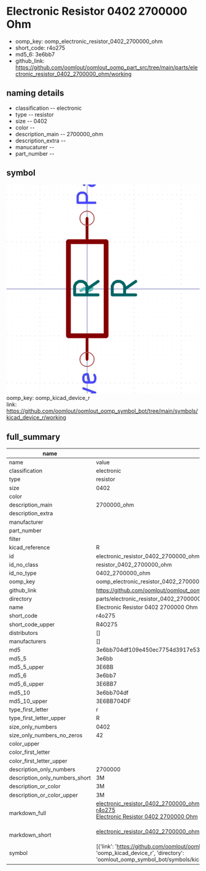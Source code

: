 # Electronic Resistor 0402 2700000 Ohm

  
* oomp_key: oomp_electronic_resistor_0402_2700000_ohm 
* short_code: r4o275
* md5_6: 3e6bb7  
* github_link: https://github.com/oomlout/oomlout_oomp_part_src/tree/main/parts/electronic_resistor_0402_2700000_ohm/working  
## naming details
* classification -- electronic
* type -- resistor
* size -- 0402
* color -- 
* description_main -- 2700000_ohm
* description_extra -- 
* manucaturer -- 
* part_number -- 



## symbol

![](symbol/0/working/working_600.png)  
oomp_key: oomp_kicad_device_r  
link: https://github.com/oomlout/oomlout_oomp_symbol_bot/tree/main/symbols/kicad_device_r/working  


## full_summary
| name | value | 
| --- | --- | 
| name | value | 
| classification | electronic | 
| type | resistor | 
| size | 0402 | 
| color |  | 
| description_main | 2700000_ohm | 
| description_extra |  | 
| manufacturer |  | 
| part_number |  | 
| filter |  | 
| kicad_reference | R | 
| id | electronic_resistor_0402_2700000_ohm | 
| id_no_class | resistor_0402_2700000_ohm | 
| id_no_type | 0402_2700000_ohm | 
| oomp_key | oomp_electronic_resistor_0402_2700000_ohm | 
| github_link | https://github.com/oomlout/oomlout_oomp_part_src/tree/main/parts/electronic_resistor_0402_2700000_ohm/working | 
| directory | parts/electronic_resistor_0402_2700000_ohm | 
| name | Electronic Resistor 0402 2700000 Ohm | 
| short_code | r4o275 | 
| short_code_upper | R4O275 | 
| distributors | [] | 
| manufacturers | [] | 
| md5 | 3e6bb704df109e450ec7754d3917e537 | 
| md5_5 | 3e6bb | 
| md5_5_upper | 3E6BB | 
| md5_6 | 3e6bb7 | 
| md5_6_upper | 3E6BB7 | 
| md5_10 | 3e6bb704df | 
| md5_10_upper | 3E6BB704DF | 
| type_first_letter | r | 
| type_first_letter_upper | R | 
| size_only_numbers | 0402 | 
| size_only_numbers_no_zeros | 42 | 
| color_upper |  | 
| color_first_letter |  | 
| color_first_letter_upper |  | 
| description_only_numbers | 2700000 | 
| description_only_numbers_short | 3M | 
| description_or_color | 3M | 
| description_or_color_upper | 3M | 
| markdown_full | [electronic_resistor_0402_2700000_ohm](https://github.com/oomlout/oomlout_oomp_part_src/tree/main/parts/electronic_resistor_0402_2700000_ohm/working)<br>[r4o275](https://github.com/oomlout/oomlout_oomp_part_src/tree/main/parts/electronic_resistor_0402_2700000_ohm/working)<br>[Electronic Resistor 0402 2700000 Ohm](https://github.com/oomlout/oomlout_oomp_part_src/tree/main/parts/electronic_resistor_0402_2700000_ohm/working)<br><br> | 
| markdown_short | [electronic_resistor_0402_2700000_ohm](https://github.com/oomlout/oomlout_oomp_part_src/tree/main/parts/electronic_resistor_0402_2700000_ohm/working)<br><br> | 
| symbol | [{'link': 'https://github.com/oomlout/oomlout_oomp_symbol_bot/tree/main/symbols/kicad_device_r', 'oomp_key': 'oomp_kicad_device_r', 'directory': 'oomlout_oomp_symbol_bot/symbols/kicad_device_r//working/working.kicad_sym'}] | 

